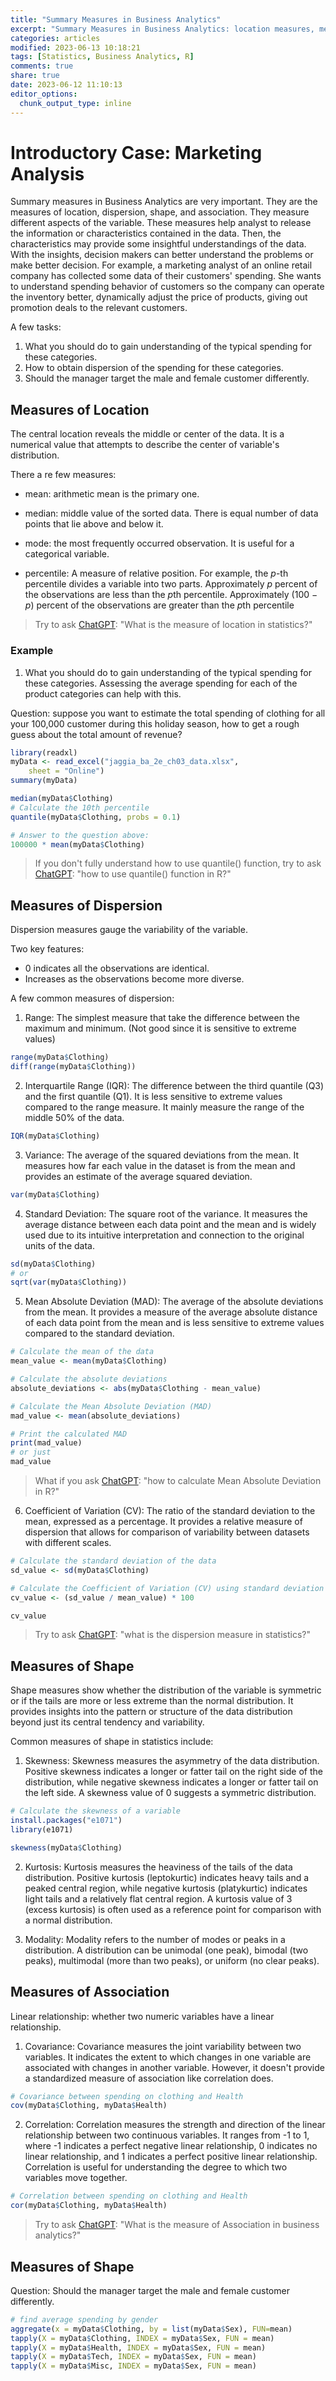 ```yaml
---
title: "Summary Measures in Business Analytics"
excerpt: "Summary Measures in Business Analytics: location measures, measures of dispersion, shape, and association; boxplots and z scores."
categories: articles
modified: 2023-06-13 10:18:21
tags: [Statistics, Business Analytics, R]
comments: true
share: true
date: 2023-06-12 11:10:13
editor_options: 
  chunk_output_type: inline
---
```


# Introductory Case: Marketing Analysis

Summary measures in Business Analytics are very important. They are the measures of location, dispersion, shape, and association. They measure different aspects of the variable. These measures help analyst to release the information or characteristics contained in the data. Then, the characteristics may provide some insightful understandings of the data. With the insights, decision makers can better understand the problems or make better decision. For example, a marketing analyst of an online retail company has collected some data of their customers' spending. She wants to understand spending behavior of customers so the company can operate the inventory better, dynamically adjust the price of products, giving out promotion deals to the relevant customers.

A few tasks:

1.  What you should do to gain understanding of the typical spending for these categories.
2.  How to obtain dispersion of the spending for these categories.
3.  Should the manager target the male and female customer differently.

## Measures of Location

The central location reveals the middle or center of the data. It is a numerical value that attempts to describe the center of variable's distribution.

There a re few measures: 

- mean: arithmetic mean is the primary one. 

- median: middle value of the sorted data. There is equal number of data points that lie above and below it.

- mode: the most frequently occurred observation. It is useful for a categorical variable. 

- percentile: A measure of relative position. For example, the $p$-th percentile divides a variable into two parts. Approximately $p$ percent of the observations are less than the $p$th percentile. Approximately (100 − $p$) percent of the observations are greater than the $p$th percentile

> Try to ask [ChatGPT](https://chat.openai.com/): "What is the measure of location in statistics?"

### Example

1.  What you should do to gain understanding of the typical spending for these categories. Assessing the average spending for each of the product categories can help with this.

Question: suppose you want to estimate the total spending of clothing for all your 100,000 customer during this holiday season, how to get a rough guess about the total amount of revenue?
``` r
library(readxl)
myData <- read_excel("jaggia_ba_2e_ch03_data.xlsx", 
    sheet = "Online")
summary(myData)

median(myData$Clothing)
# Calculate the 10th percentile
quantile(myData$Clothing, probs = 0.1)

# Answer to the question above: 
100000 * mean(myData$Clothing)
```

> If you don't fully understand how to use quantile() function, try to ask [ChatGPT](https://chat.openai.com/): "how to use quantile() function in R?"

## Measures of Dispersion

Dispersion measures gauge the variability of the variable.

Two key features: 
- 0 indicates all the observations are identical.
- Increases as the observations become more diverse.

A few common measures of dispersion: 

1. Range: The simplest measure that take the difference between the maximum and minimum. (Not good since it is sensitive to extreme values)
``` r
range(myData$Clothing)
diff(range(myData$Clothing))
```
2. Interquartile Range (IQR): The difference between the third quantile (Q3) and the first quantile (Q1). It is less sensitive to extreme values compared to the range measure. It mainly measure the range of the middle 50% of the data. 
``` r
IQR(myData$Clothing)
```
3. Variance: The average of the squared deviations from the mean. It measures how far each value in the dataset is from the mean and provides an estimate of the average squared deviation.
``` r
var(myData$Clothing)
```
4. Standard Deviation: The square root of the variance. It measures the average distance between each data point and the mean and is widely used due to its intuitive interpretation and connection to the original units of the data.
``` r
sd(myData$Clothing)
# or 
sqrt(var(myData$Clothing))
```
5. Mean Absolute Deviation (MAD): The average of the absolute deviations from the mean. It provides a measure of the average absolute distance of each data point from the mean and is less sensitive to extreme values compared to the standard deviation.
``` r
# Calculate the mean of the data
mean_value <- mean(myData$Clothing)

# Calculate the absolute deviations
absolute_deviations <- abs(myData$Clothing - mean_value)

# Calculate the Mean Absolute Deviation (MAD)
mad_value <- mean(absolute_deviations)

# Print the calculated MAD
print(mad_value) 
# or just
mad_value
```
> What if you ask [ChatGPT](https://chat.openai.com/): "how to calculate Mean Absolute Deviation in R?"

6. Coefficient of Variation (CV): The ratio of the standard deviation to the mean, expressed as a percentage. It provides a relative measure of dispersion that allows for comparison of variability between datasets with different scales.
``` r
# Calculate the standard deviation of the data
sd_value <- sd(myData$Clothing)

# Calculate the Coefficient of Variation (CV) using standard deviation and mean_value
cv_value <- (sd_value / mean_value) * 100

cv_value
```

> Try to ask [ChatGPT](https://chat.openai.com/): "what is the dispersion measure in statistics?"

## Measures of Shape

Shape measures show whether the distribution of the variable is symmetric or if the tails are more or less extreme than the normal distribution. It provides insights into the pattern or structure of the data distribution beyond just its central tendency and variability.

Common measures of shape in statistics include:

1. Skewness: Skewness measures the asymmetry of the data distribution. Positive skewness indicates a longer or fatter tail on the right side of the distribution, while negative skewness indicates a longer or fatter tail on the left side. A skewness value of 0 suggests a symmetric distribution.
``` r
# Calculate the skewness of a variable
install.packages("e1071")
library(e1071)

skewness(myData$Clothing)
```
2. Kurtosis: Kurtosis measures the heaviness of the tails of the data distribution. Positive kurtosis (leptokurtic) indicates heavy tails and a peaked central region, while negative kurtosis (platykurtic) indicates light tails and a relatively flat central region. A kurtosis value of 3 (excess kurtosis) is often used as a reference point for comparison with a normal distribution.

3. Modality: Modality refers to the number of modes or peaks in a distribution. A distribution can be unimodal (one peak), bimodal (two peaks), multimodal (more than two peaks), or uniform (no clear peaks).


## Measures of Association

Linear relationship: whether two numeric variables have a linear relationship.

1. Covariance: Covariance measures the joint variability between two variables. It indicates the extent to which changes in one variable are associated with changes in another variable. However, it doesn't provide a standardized measure of association like correlation does.
``` r
# Covariance between spending on clothing and Health 
cov(myData$Clothing, myData$Health)
```
2. Correlation: Correlation measures the strength and direction of the linear relationship between two continuous variables. It ranges from -1 to 1, where -1 indicates a perfect negative linear relationship, 0 indicates no linear relationship, and 1 indicates a perfect positive linear relationship. Correlation is useful for understanding the degree to which two variables move together.

``` r
# Correlation between spending on clothing and Health 
cor(myData$Clothing, myData$Health)
```

> Try to ask [ChatGPT](https://chat.openai.com/): "What is the measure of Association in business analytics?"

## Measures of Shape

Question: Should the manager target the male and female customer differently.

``` r
# find average spending by gender
aggregate(x = myData$Clothing, by = list(myData$Sex), FUN=mean)
tapply(X = myData$Clothing, INDEX = myData$Sex, FUN = mean) 
tapply(X = myData$Health, INDEX = myData$Sex, FUN = mean) 
tapply(X = myData$Tech, INDEX = myData$Sex, FUN = mean) 
tapply(X = myData$Misc, INDEX = myData$Sex, FUN = mean) 
```
